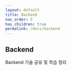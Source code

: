 ```yaml
---
layout: default
title: Backend
nav_order: 5
has_children: true
permalink: /docs/backend
---
```


## Backend
Backend 기술 공유 및 학습 정리
